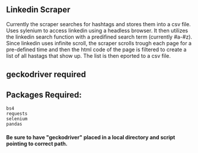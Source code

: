 ## Linkedin Scraper

Currently the scraper searches for hashtags and stores them into a csv file.
Uses sylenium to access linkedin using a headless browser. It then utilizes the linkedin search function with a predifined search term (currently #a-#z).
Since linkedin uses infinite scroll, the scraper scrolls trough each page for a pre-defined time and then the html code of the page is filtered to create a list of all hastags that show up.
The list is then eported to a csv file.

## geckodriver required

## Packages Required:
    bs4
    requests
    selenium
    pandas
                    
#### Be sure to have "geckodriver" placed in a local directory and script pointing to correct path.

